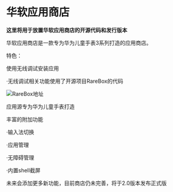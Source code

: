 # 华软应用商店

**这里将用于放置华软应用商店的开源代码和发行版本**

华软应用商店是一款专为华为儿童手表3系列打造的应用商店。

特色：

使用无线调试安装应用

·无线调试相关功能使用了开源项目RareBox的代码

![RareBox地址](https://github.com/Genouka/RareBox)

应用源专为华为儿童手表打造

丰富的附加功能

·输入法切换

·应用管理

·无障碍管理

·内置shell截屏

未来会添加更多新功能，目前商店仍未完善，将于2.0版本发布正式版
